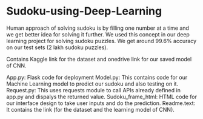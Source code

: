 # Sudoku-using-Deep-Learning
Human approach of solving sudoku is by filling one number at a time and we get better idea for solving it further. We used this concept in our deep learning project for solving sudoku puzzles. We get around 99.6% accuracy on our test sets (2 lakh sudoku puzzles).

Contains Kaggle link for the dataset and onedrive link for our saved model of CNN.

App.py: Flask code for deployment
Model.py: This contains code for our Machine Learning model to predict our sudoku and also testing on it.
Request.py: This uses requests module to call APIs already defined in app.py and dispalys the returned value.
Sudoku_frame_html: HTML code for our interface design to take user inputs and do the prediction.
Readme.text: It contains the link (for the dataset and the learning model of CNN).
